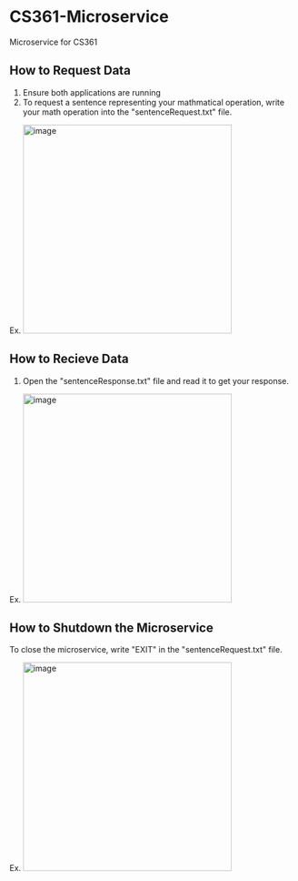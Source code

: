 # CS361-Microservice
 Microservice for CS361

## How to Request Data
1. Ensure both applications are running
2. To request a sentence representing your mathmatical operation, write your math operation into the "sentenceRequest.txt" file.

Ex. <img width="367" alt="image" src="https://user-images.githubusercontent.com/79608516/217108037-f6abe78a-a980-4035-87e9-0818b897334d.png">

## How to Recieve Data
1. Open the "sentenceResponse.txt" file and read it to get your response.

Ex. <img width="367" alt="image" src="https://user-images.githubusercontent.com/79608516/217108335-941293c9-a350-4aab-b473-47f909014194.png">

## How to Shutdown the Microservice
To close the microservice, write "EXIT" in the "sentenceRequest.txt" file.

Ex. <img width="367" alt="image" src="https://user-images.githubusercontent.com/79608516/217110883-d6b4aa20-3313-4c4e-b24e-d5f54b8fe8e2.png">




